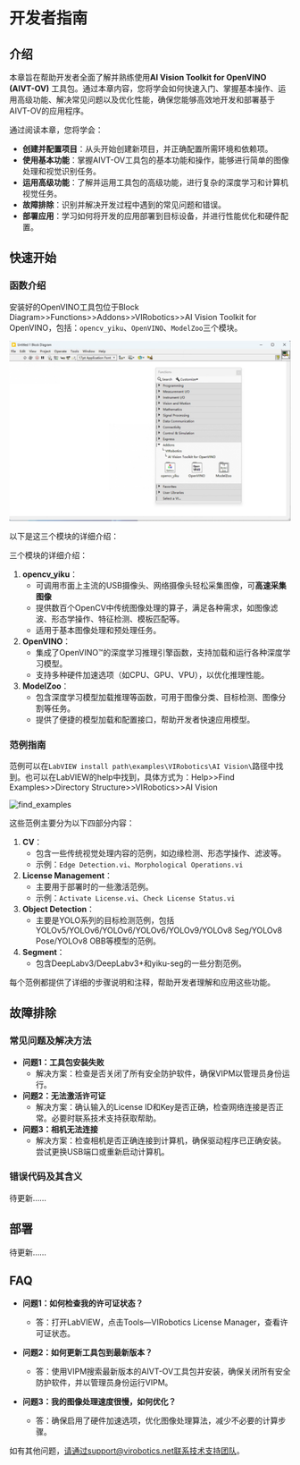 # 开发者指南

## 介绍

本章旨在帮助开发者全面了解并熟练使用**AI Vision Toolkit for OpenVINO (AIVT-OV)** 工具包。通过本章内容，您将学会如何快速入门、掌握基本操作、运用高级功能、解决常见问题以及优化性能，确保您能够高效地开发和部署基于AIVT-OV的应用程序。

通过阅读本章，您将学会：

- **创建并配置项目**：从头开始创建新项目，并正确配置所需环境和依赖项。
- **使用基本功能**：掌握AIVT-OV工具包的基本功能和操作，能够进行简单的图像处理和视觉识别任务。
- **运用高级功能**：了解并运用工具包的高级功能，进行复杂的深度学习和计算机视觉任务。
- **故障排除**：识别并解决开发过程中遇到的常见问题和错误。
- **部署应用**：学习如何将开发的应用部署到目标设备，并进行性能优化和硬件配置。

## 快速开始

### 函数介绍

安装好的OpenVINO工具包位于Block Diagram>>Functions>>Addons>>VIRobotics>>AI Vision Toolkit for OpenVINO，包括：`opencv_yiku`、`OpenVINO`、`ModelZoo`三个模块。

<img src="../_static/imgs/DeveloperGuide/fuctions.png" alt="fuctions" style="zoom:100%;" />

以下是这三个模块的详细介绍：

三个模块的详细介绍：

1. **opencv_yiku**：
   - 可调用市面上主流的USB摄像头、网络摄像头轻松采集图像，可**高速采集图像**
   - 提供数百个OpenCV中传统图像处理的算子，满足各种需求，如图像滤波、形态学操作、特征检测、模板匹配等。
   - 适用于基本图像处理和预处理任务。
2. **OpenVINO**：
   - 集成了OpenVINO™的深度学习推理引擎函数，支持加载和运行各种深度学习模型。
   - 支持多种硬件加速选项（如CPU、GPU、VPU），以优化推理性能。
3. **ModelZoo**：
   - 包含深度学习模型加载推理等函数，可用于图像分类、目标检测、图像分割等任务。
   - 提供了便捷的模型加载和配置接口，帮助开发者快速应用模型。

### 范例指南

范例可以在`LabVIEW install path\examples\VIRobotics\AI Vision\`路径中找到。也可以在LabVIEW的help中找到，具体方式为：Help>>Find Examples>>Directory Structure>>VIRobotics>>AI Vision

![find_examples](..\_static\imgs\DeveloperGuide\find_examples.png)

这些范例主要分为以下四部分内容：

1. **CV**：
   - 包含一些传统视觉处理内容的范例，如边缘检测、形态学操作、滤波等。
   - 示例：`Edge Detection.vi`、`Morphological Operations.vi`
2. **License Management**：
   - 主要用于部署时的一些激活范例。
   - 示例：`Activate License.vi`、`Check License Status.vi`
3. **Object Detection**：
   - 主要是YOLO系列的目标检测范例，包括YOLOv5/YOLOv6/YOLOv6/YOLOv6/YOLOv9/YOLOv8 Seg/YOLOv8 Pose/YOLOv8 OBB等模型的范例。
4. **Segment**：
   - 包含DeepLabv3/DeepLabv3+和yiku-seg的一些分割范例。

每个范例都提供了详细的步骤说明和注释，帮助开发者理解和应用这些功能。

## 故障排除

### 常见问题及解决方法

- **问题1：工具包安装失败**
  - 解决方案：检查是否关闭了所有安全防护软件，确保VIPM以管理员身份运行。
- **问题2：无法激活许可证**
  - 解决方案：确认输入的License ID和Key是否正确，检查网络连接是否正常。必要时联系技术支持获取帮助。
- **问题3：相机无法连接**
  - 解决方案：检查相机是否正确连接到计算机，确保驱动程序已正确安装。尝试更换USB端口或重新启动计算机。

###  错误代码及其含义

待更新……

## 部署

待更新……

## FAQ

- **问题1：如何检查我的许可证状态？**

  - 答：打开LabVIEW，点击Tools—VIRobotics License Manager，查看许可证状态。

- **问题2：如何更新工具包到最新版本？**

  - 答：使用VIPM搜索最新版本的AIVT-OV工具包并安装，确保关闭所有安全防护软件，并以管理员身份运行VIPM。

- **问题3：我的图像处理速度很慢，如何优化？**

  - 答：确保启用了硬件加速选项，优化图像处理算法，减少不必要的计算步骤。

    

如有其他问题，请通过support@virobotics.net联系技术支持团队。